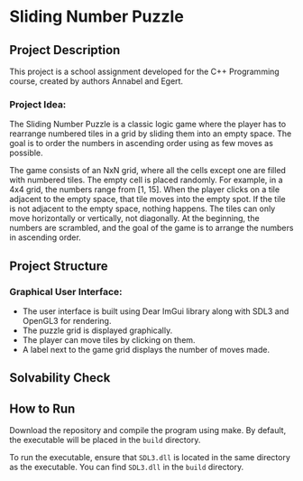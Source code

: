 # Sliding Number Puzzle

## Project Description
This project is a school assignment developed for the C++ Programming course, created by authors Annabel and Egert.

### Project Idea:
The Sliding Number Puzzle is a classic logic game where the player has to rearrange numbered tiles in a grid by sliding them into an empty space. The goal is to order the numbers in ascending order using as few moves as possible.

The game consists of an NxN grid, where all the cells except one are filled with numbered tiles. The empty cell is placed randomly.
For example, in a 4x4 grid, the numbers range from [1, 15]. When the player clicks on a tile adjacent to the empty space, that tile moves into the empty spot. If the tile is not adjacent to the empty space, nothing happens. The tiles can only move horizontally or vertically, not diagonally. At the beginning, the numbers are scrambled, and the goal of the game is to arrange the numbers in ascending order.

## Project Structure
### Graphical User Interface:
* The user interface is built using Dear ImGui library along with SDL3 and OpenGL3 for rendering.
* The puzzle grid is displayed graphically.
* The player can move tiles by clicking on them.
* A label next to the game grid displays the number of moves made.

## Solvability Check

## How to Run
Download the repository and compile the program using make. By default, the executable will be placed in the ```build``` directory.

To run the executable, ensure that ```SDL3.dll``` is located in the same directory as the executable. You can find ```SDL3.dll``` in the ```build``` directory.